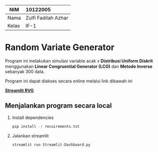 | NIM   | 10122005            |
| ----- | :------------------ |
| Nama  | Zulfi Fadilah Azhar |
| Kelas | IF-1                |

# Random Variate Generator

Program ini melakukan simulasi variable acak 𝑥 **Distribusi Uniform Diskrit** menggunakan **Linear Congruential Generator (LCG)** dan **Metode Inverse** sebanyak 300 data.

Program ini dapat diakses secara online melalui link dibawah ini

<a href="https://rvg-distribusi-uniform-diskrit.streamlit.app/">**Streamlit RVG**</a>

## Menjalankan program secara local

1. Install dependencies

   ```bash
   pip install -r recuirements.txt
   ```

2. Jalankan streamlit

   ```bash
   streamlit run Streamlit-Dashboard.py
   ```

